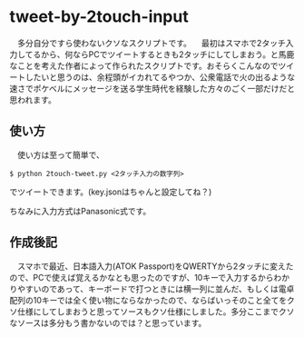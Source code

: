# tweet-by-2touch-input
　多分自分ですら使わないクソなスクリプトです。
　最初はスマホで2タッチ入力してるから、何ならPCでツイートするときも2タッチにしてしまおう。と馬鹿なことを考えた作者によって作られたスクリプトです。おそらくこんなのでツイートしたいと思うのは、余程頭がイカれてるやつか、公衆電話で火の出るような速さでポケベルにメッセージを送る学生時代を経験した方々のごく一部だけだと思われます。

## 使い方
　使い方は至って簡単で、

```
$ python 2touch-tweet.py <2タッチ入力の数字列>
```

でツイートできます。(key.jsonはちゃんと設定してね？)


ちなみに入力方式はPanasonic式です。


## 作成後記
　スマホで最近、日本語入力(ATOK Passport)をQWERTYから2タッチに変えたので、PCで使えば覚えるかなとも思ったのですが、10キーで入力するからわかりやすいのであって、キーボードで打つときには横一列に並んだ、もしくは電卓配列の10キーでは全く使い物にならなかったので、ならばいっそのこと全てをクソ仕様にしてしまおうと思ってソースもクソ仕様にしました。多分ここまでクソなソースは多分もう書かないのでは？と思っています。
